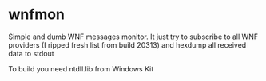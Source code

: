 # wnfmon
Simple and dumb WNF messages monitor. It just try to subscribe to all WNF providers (I ripped fresh list from build 20313) and hexdump all received data to stdout

To build you need ntdll.lib from Windows Kit
